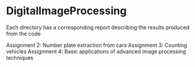 DigitalImageProcessing
======================

Each directory has a corresponding report describing the results produced from the code

Assignment 2: Number plate extraction from cars
Assignment 3: Counting vehicles 
Assignment 4: Basic applications of advanced image processing techniques
